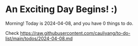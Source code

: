 # An Exciting Day Begins! :)

Morning! Today is 2024-04-08, and you have 0 things to do.

Check https://raw.githubusercontent.com/cauliyang/to-do-list/main/todos/2024-04-08.md